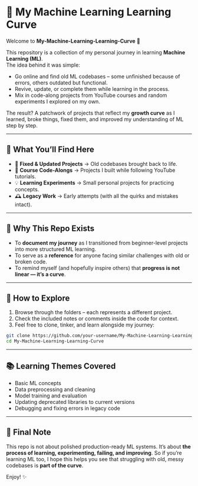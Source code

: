 
# 📘 My Machine Learning Learning Curve  

Welcome to **My-Machine-Learning-Learning-Curve** 🚀  

This repository is a collection of my personal journey in learning **Machine Learning (ML)**.  
The idea behind it was simple:  
- Go online and find old ML codebases – some unfinished because of errors, others outdated but functional.  
- Revive, update, or complete them while learning in the process.  
- Mix in code-along projects from YouTube courses and random experiments I explored on my own.  

The result? A patchwork of projects that reflect my **growth curve** as I learned, broke things, fixed them, and improved my understanding of ML step by step.  

---

## 🧩 What You’ll Find Here  
- 🔧 **Fixed & Updated Projects** → Old codebases brought back to life.  
- 🎥 **Course Code-Alongs** → Projects I built while following YouTube tutorials.  
- 💡 **Learning Experiments** → Small personal projects for practicing concepts.  
- 🕰 **Legacy Work** → Early attempts (with all the quirks and mistakes intact).  

---

## 🎯 Why This Repo Exists  
- To **document my journey** as I transitioned from beginner-level projects into more structured ML learning.  
- To serve as a **reference** for anyone facing similar challenges with old or broken code.  
- To remind myself (and hopefully inspire others) that **progress is not linear — it’s a curve**.  

---

## 🚀 How to Explore  
1. Browse through the folders – each represents a different project.  
2. Check the included notes or comments inside the code for context.  
3. Feel free to clone, tinker, and learn alongside my journey:  

```bash
git clone https://github.com/your-username/My-Machine-Learning-Learning-Curve.git
cd My-Machine-Learning-Learning-Curve
````

---

## 📚 Learning Themes Covered

* Basic ML concepts
* Data preprocessing and cleaning
* Model training and evaluation
* Updating deprecated libraries to current versions
* Debugging and fixing errors in legacy code

---

## 📝 Final Note

This repo is not about polished production-ready ML systems.
It’s about **the process of learning, experimenting, failing, and improving**.
So if you’re learning ML too, I hope this helps you see that struggling with old, messy codebases is **part of the curve**.

Enjoy! ✨

